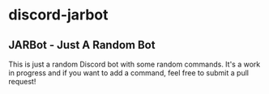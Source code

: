 # discord-jarbot
## JARBot - Just A Random Bot

This is just a random Discord bot with some random commands. It's a work in progress and if you want to add a command, feel free to submit a pull request!